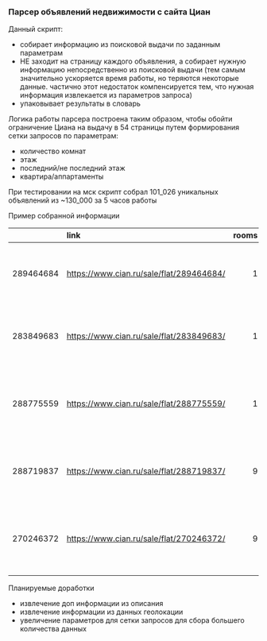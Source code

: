 ### Парсер объявлений недвижимости с сайта Циан

Данный скрипт:
- собирает информацию из поисковой выдачи по заданным параметрам 
- НЕ заходит на страницу каждого объявления, а собирает нужную информацию непосредственно из поисковой выдачи 
(тем самым значительно ускоряется время работы, но теряются некоторые данные. частично этот недостаток компенсируется тем, что нужная информация извлекается из параметров запроса)
- упаковывает результаты в словарь


Логика работы парсера построена таким образом, чтобы обойти ограничение Циана на выдачу в 54 страницы путем формирования сетки запросов по параметрам:

- количество комнат
- этаж
- последний/не последний этаж
- квартира/аппартаменты

При тестировании на мск скрипт собрал 101_026 уникальных объявлений из ~130_000 за 5 часов работы

Пример собранной информации

|           | link                                     |   rooms |   floor | is_apartment   | not_last_floor   | title                              | subtitle                            | deadline                  | metro             | metro_remote          | geo                                                                          |   main_price | currency   |   price_for_sq_m |
|----------:|:-----------------------------------------|--------:|--------:|:---------------|:-----------------|:-----------------------------------|:------------------------------------|:--------------------------|:------------------|:----------------------|:-----------------------------------------------------------------------------|-------------:|:-----------|-----------------:|
| 289464684 | https://www.cian.ru/sale/flat/289464684/ |       1 |       1 | True           | True             | 1-комн. апарт., 39,39 м², 1/5 этаж | Сдача корпуса 4 кв. 2024            | сдача ГК: 3 кв. 2024 года | Площадь Революции | 2 минуты пешком       | Москва, ЦАО, р-н Тверской, м. Площадь Революции, Ильинка 3/8 ЖК              |     80870000 | rouble     |          2053059 |
| 283849683 | https://www.cian.ru/sale/flat/283849683/ |       1 |       1 | True           | True             | Новая студия 12,5 кв.м             | 1-комн. апарт., 12,5 м², 1/5 этаж   |                           | Волжская          | 5 минут пешком        | Москва, ЮВАО, р-н Текстильщики, м. Волжская, улица Шкулева, 13/25С3          |      4000000 | rouble     |           320000 |
| 288775559 | https://www.cian.ru/sale/flat/288775559/ |       1 |       1 | True           | True             | 1-к. пом., 29,66 м², 1/3 этаж      | Сдача корпуса 2 кв. 2025            | сдача ГК: 3 кв. 2026 года | Новокузнецкая     | 2 минуты пешком       | Москва, ЦАО, р-н Замоскворечье, м. Новокузнецкая, Руновский переулок, 14     |     24867537 | rouble     |           838420 |
| 288719837 | https://www.cian.ru/sale/flat/288719837/ |       9 |      15 | True           | False            | Новая студия на Западе Москвы      | 1-комн. апарт., 14,4 м², 1/17 этаж  |                           | Кунцевская        | 5 минут на транспорте | Москва, ЗАО, р-н Можайский, м. Кунцевская, Дорогобужская улица, 3            |      4100000 | rouble     |           284722 |
| 270246372 | https://www.cian.ru/sale/flat/270246372/ |       9 |      12 | True           | False            | 1-комн. апарт., 37,3 м², 1/8 этаж  | Секция 1 • Сдача корпуса 2 кв. 2024 | сдача ГК: 2 кв. 2024 года | Петровский Парк   | 5 минут пешком        | Москва, САО, р-н Савеловский, м. Петровский Парк, улица Верхняя Масловка, 20 |     14346459 | rouble     |           384624 |



Планируемые доработки
- извлечение доп информации из описания
- извлечение информации из данных геолокации
- увеличение параметров для сетки запросов для сбора большего количества данных

